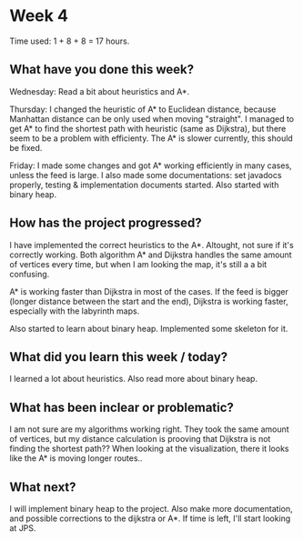 # Week 4

Time used: 1 + 8 + 8 = 17 hours.

## What have you done this week?

Wednesday: Read a bit about heuristics and A*. 

Thursday: I changed the heuristic of A* to Euclidean distance, because Manhattan distance can be only used when moving "straight". I managed to get A* to find the shortest path with heuristic (same as Dijkstra), but there seem to be a problem with efficienty. The A* is slower currently, this should be fixed. 

Friday: I made some changes and got A* working efficiently in many cases, unless the feed is large. I also made some documentations: set javadocs properly, testing & implementation documents started. Also started with binary heap. 

## How has the project progressed?

I have implemented the correct heuristics to the A*. Altought, not sure if it's correctly working. Both algorithm A* and Dijkstra handles the same amount of vertices every time, but when I am looking the map, it's still a a bit confusing. 

A* is working faster than Dijkstra in most of the cases. If the feed is bigger (longer distance between the start and the end), Dijkstra is working faster, especially with the labyrinth maps. 

Also started to learn about binary heap. Implemented some skeleton for it. 

## What did you learn this week / today?
 
I learned a lot about heuristics. Also read more about binary heap. 

## What has been inclear or problematic? 

I am not sure are my algorithms working right. They took the same amount of vertices, but my distance calculation is prooving that Dijkstra is not finding the shortest path?? When looking at the visualization, there it looks like the A* is moving longer routes..

## What next?

I will implement binary heap to the project. Also make more documentation, and possible corrections to the dijkstra or A*. If time is left, I'll start looking at JPS. 